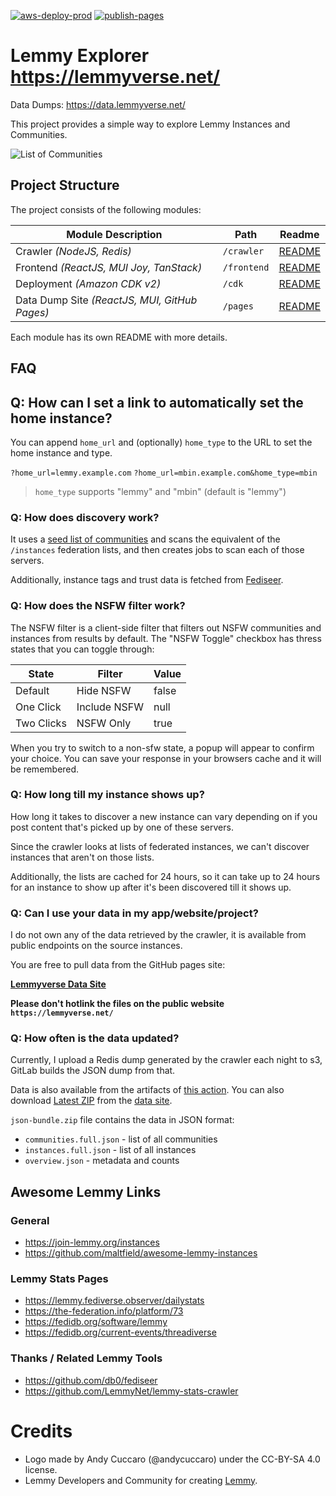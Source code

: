 [![aws-deploy-prod](https://github.com/tgxn/lemmy-explorer/actions/workflows/aws-deploy-prod.yaml/badge.svg)](https://github.com/tgxn/lemmy-explorer/actions/workflows/aws-deploy-prod.yaml) [![publish-pages](https://github.com/tgxn/lemmy-explorer/actions/workflows/publish-pages.yaml/badge.svg)](https://github.com/tgxn/lemmy-explorer/actions/workflows/publish-pages.yaml)

# Lemmy Explorer https://lemmyverse.net/

Data Dumps: https://data.lemmyverse.net/

This project provides a simple way to explore Lemmy Instances and Communities.

![List of Communities](./docs/images/0.10.0-communities.png)

## Project Structure

The project consists of the following modules:

| Module Description                            | Path        | Readme                         |
| --------------------------------------------- | ----------- | ------------------------------ |
| Crawler _(NodeJS, Redis)_                     | `/crawler`  | [README](./crawler/README.md)  |
| Frontend _(ReactJS, MUI Joy, TanStack)_       | `/frontend` | [README](./frontend/README.md) |
| Deployment _(Amazon CDK v2)_                  | `/cdk`      | [README](./cdk/README.md)      |
| Data Dump Site _(ReactJS, MUI, GitHub Pages)_ | `/pages`    | [README](./pages/README.md)    |

Each module has its own README with more details.

## FAQ

## Q: How can I set a link to automatically set the home instance?

You can append `home_url` and (optionally) `home_type` to the URL to set the home instance and type.

`?home_url=lemmy.example.com`
`?home_url=mbin.example.com&home_type=mbin`

> `home_type` supports "lemmy" and "mbin" (default is "lemmy")

### Q: **How does discovery work?**

It uses a [seed list of communities](https://github.com/tgxn/lemmy-explorer/blob/main/crawler/src/lib/const.ts#L68) and scans the equivalent of the `/instances` federation lists, and then creates jobs to scan each of those servers.

Additionally, instance tags and trust data is fetched from [Fediseer](https://gui.fediseer.com/).

### Q: **How does the NSFW filter work?**

The NSFW filter is a client-side filter that filters out NSFW communities and instances from results by default.
The "NSFW Toggle" checkbox has thress states that you can toggle through:

| State      | Filter       | Value |
| ---------- | ------------ | ----- |
| Default    | Hide NSFW    | false |
| One Click  | Include NSFW | null  |
| Two Clicks | NSFW Only    | true  |

When you try to switch to a non-sfw state, a popup will appear to confirm your choice. You can save your response in your browsers cache and it will be remembered.

### Q: **How long till my instance shows up?**

How long it takes to discover a new instance can vary depending on if you post content that's picked up by one of these servers.

Since the crawler looks at lists of federated instances, we can't discover instances that aren't on those lists.

Additionally, the lists are cached for 24 hours, so it can take up to 24 hours for an instance to show up after it's been discovered till it shows up.

### Q: **Can I use your data in my app/website/project?**

I do not own any of the data retrieved by the crawler, it is available from public endpoints on the source instances.

You are free to pull data from the GitHub pages site:

[**Lemmyverse Data Site**](https://data.lemmyverse.net/)

**Please don't hotlink the files on the public website `https://lemmyverse.net/`**

### Q: **How often is the data updated?**

Currently, I upload a Redis dump generated by the crawler each night to s3, GitLab builds the JSON dump from that.

Data is also available from the artifacts of [this action](https://github.com/tgxn/lemmy-explorer/actions/workflows/publish-pages.yaml).
You can also download [Latest ZIP](https://data.lemmyverse.net/data/json-bundle.zip) from the [data site](https://data.lemmyverse.net/).

`json-bundle.zip` file contains the data in JSON format:

- `communities.full.json` - list of all communities
- `instances.full.json` - list of all instances
- `overview.json` - metadata and counts

## Awesome Lemmy Links

### General

- https://join-lemmy.org/instances
- https://github.com/maltfield/awesome-lemmy-instances

### Lemmy Stats Pages

- https://lemmy.fediverse.observer/dailystats
- https://the-federation.info/platform/73
- https://fedidb.org/software/lemmy
- https://fedidb.org/current-events/threadiverse

### Thanks / Related Lemmy Tools

- https://github.com/db0/fediseer
- https://github.com/LemmyNet/lemmy-stats-crawler

# Credits

- Logo made by Andy Cuccaro (@andycuccaro) under the CC-BY-SA 4.0 license.
- Lemmy Developers and Community for creating [Lemmy](https://github.com/LemmyNet).
